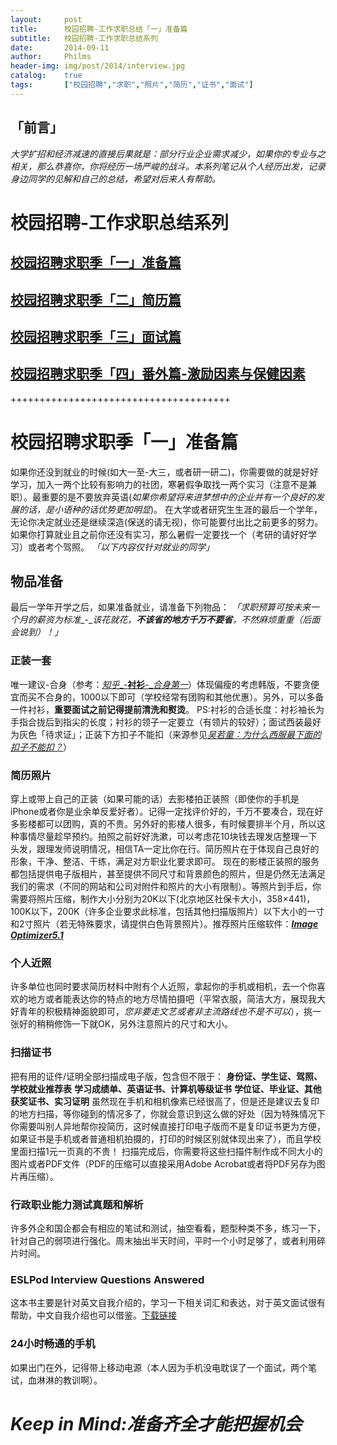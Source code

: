 ```yaml
---
layout: 	post
title: 		校园招聘-工作求职总结「一」准备篇
subtitle:	校园招聘-工作求职总结系列
date: 		2014-09-11
author: 	Philms
header-img: img/post/2014/interview.jpg
catalog: 	true
tags: 		["校园招聘","求职","照片","简历","证书","面试"]
---
```


## 「前言」

_大学扩招和经济减速的直接后果就是：部分行业企业需求减少，如果你的专业与之相关，那么恭喜你，你将经历一场严峻的战斗。本系列笔记从个人经历出发，记录身边同学的见解和自己的总结，希望对后来人有帮助。_

# 校园招聘-工作求职总结系列

## [校园招聘求职季「一」准备篇](https://philms.today/2014/09/11/campus-interview-1-preperation)

## [校园招聘求职季「二」简历篇](https://philms.today/2014/09/14/campus-interview-2-resume)

## [校园招聘求职季「三」面试篇](https://philms.today/2014/09/20/campus-interview-3-interview)

## [校园招聘求职季「四」番外篇-激励因素与保健因素](https://philms.today/2014/09/23/campus-interview-4-extra)

++++++++++++++++++++++++++++++++++++++

# 校园招聘求职季「一」准备篇

如果你还没到就业的时候(如大一至-大三，或者研一研二)，你需要做的就是好好学习，加入一两个比较有影响力的社团，寒暑假争取找一两个实习（注意不是兼职）。最重要的是不要放弃英语(_如果你希望将来进梦想中的企业并有一个良好的发展的话，是小语种的话优势更加明显_)。
在大学或者研究生生涯的最后一个学年，无论你决定就业还是继续深造(保送的请无视)，你可能要付出比之前更多的努力。如果你打算就业且之前你还没有实习，那么暑假一定要找一个（考研的请好好学习）或者考个驾照。
_「以下内容仅针对就业的同学」_

## 物品准备

最后一学年开学之后，如果准备就业，请准备下列物品：
_「求职预算可按未来一个月的薪资为标准__-__该花就花，**不该省的地方千万不要省**，不然麻烦重重（后面会说到）！」_

### 正装一套

唯一建议-合身（参考：[_知乎__-__衬衫__-__合身第一_](http://zhuanlan.zhihu.com/sheji/19602946?utm_campaign=rss&utm_medium=rss&utm_source=rss&utm_content=title)）体现偏瘦的考虑韩版，不要贪便宜而买不合身的，1000以下即可（学校经常有团购和其他优惠）。另外，可以多备一件衬衫，**重要面试之前记得提前清洗和熨烫**。
PS:衬衫的合适长度：衬衫袖长为手指合拢后到指尖的长度；衬衫的领子一定要立（有领片的较好）；面试西装最好为灰色「待求证」；正装下方扣子不能扣（来源参见[_吴若童：为什么西服最下面的扣子不能扣？_](http://item.feedsky.com/~feedsky/OPTBlog/~7283434/701413474/5392950/1/item.html)）

### 简历照片

穿上或带上自己的正装（如果可能的话）去影楼拍正装照（即使你的手机是iPhone或者你是业余单反爱好者）。记得一定找评价好的，千万不要凑合，现在好多影楼都可以团购，真的不贵。另外好的影楼人很多，有时候要排半个月，所以这种事情尽量趁早预约。拍照之前好好洗漱，可以考虑花10块钱去理发店整理一下头发，跟理发师说明情况，相信TA一定比你在行。简历照片在于体现自己良好的形象，干净、整洁、干练，满足对方职业化要求即可。
现在的影楼正装照的服务都包括提供电子版相片，甚至提供不同尺寸和背景颜色的照片，但是仍然无法满足我们的需求（不同的网站和公司对附件和照片的大小有限制）。等照片到手后，你需要将照片压缩，制作大小分别为20K以下(北京地区社保卡大小，358×441)，100K以下，200K（许多企业要求此标准，包括其他扫描版照片）以下大小的一寸和2寸照片（若无特殊要求，请提供白色背景照片）。推荐照片压缩软件：**[_Image Optimizer5.1_](http://1drv.ms/1dmf9G6)**

### 个人近照

许多单位也同时要求简历材料中附有个人近照，拿起你的手机或相机，去一个你喜欢的地方或者能表达你的特点的地方尽情拍摄吧（平常衣服，简洁大方，展现我大好青年的积极精神面貌即可，_您非要走文艺或者非主流路线也不是不可以_），挑一张好的稍稍修饰一下就OK，另外注意照片的尺寸和大小。

### 扫描证书

把有用的证件/证明全部扫描成电子版，包含但不限于：
**身份证、学生证、驾照、学校就业推荐表**
**学习成绩单、英语证书、计算机等级证书**
**学位证、毕业证、其他获奖证书、实习证明**
虽然现在手机和相机像素已经很高了，但是还是建议去复印的地方扫描，等你碰到的情况多了，你就会意识到这么做的好处（因为特殊情况下你需要叫别人异地帮你投简历，这时候直接打印电子版而不是复印证书更为方便，如果证书是手机或者普通相机拍摄的，打印的时候区别就体现出来了），而且学校里面扫描1元一页真的不贵！
扫描完成后，你需要将这些扫描件制作成不同大小的图片或者PDF文件（PDF的压缩可以直接采用Adobe Acrobat或者将PDF另存为图片再压缩）。

### 行政职业能力测试真题和解析

许多外企和国企都会有相应的笔试和测试，抽空看看，题型种类不多，练习一下，针对自己的弱项进行强化。周末抽出半天时间，平时一个小时足够了，或者利用碎片时间。

### ESLPod Interview Questions Answered

这本书主要是针对英文自我介绍的，学习一下相关词汇和表达，对于英文面试很有帮助，中文自我介绍也可以借鉴。<span style="text-decoration: underline;">[下载链接](https://onedrive.live.com/redir?resid=D4430E4D20DC72BF!956&authkey=!ACGphvM36Gd-Kto&ithint=folder%2c.pdf)</span>

### 24小时畅通的手机

如果出门在外，记得带上移动电源（本人因为手机没电耽误了一个面试，两个笔试，血淋淋的教训啊）。



# _Keep in Mind:准备齐全才能把握机会_

